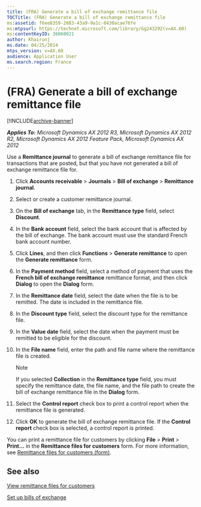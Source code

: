 ```yaml
---
title: (FRA) Generate a bill of exchange remittance file
TOCTitle: (FRA) Generate a bill of exchange remittance file
ms:assetid: f6ee8359-2083-43a9-9a1c-0430acae76fe
ms:mtpsurl: https://technet.microsoft.com/library/Gg243292(v=AX.60)
ms:contentKeyID: 36060021
author: Khairunj
ms.date: 04/25/2014
mtps_version: v=AX.60
audience: Application User
ms.search.region: France
---
```


# (FRA) Generate a bill of exchange remittance file 


[!INCLUDE[archive-banner](includes/archive-banner.md)]


_**Applies To:** Microsoft Dynamics AX 2012 R3, Microsoft Dynamics AX 2012 R2, Microsoft Dynamics AX 2012 Feature Pack, Microsoft Dynamics AX 2012_

Use a **Remittance journal** to generate a bill of exchange remittance file for transactions that are posted, but that you have not generated a bill of exchange remittance file for.

1.  Click **Accounts receivable** \> **Journals** \> **Bill of exchange** \> **Remittance journal**.

2.  Select or create a customer remittance journal.

3.  On the **Bill of exchange** tab, in the **Remittance type** field, select **Discount**.

4.  In the **Bank account** field, select the bank account that is affected by the bill of exchange. The bank account must use the standard French bank account number.

5.  Click **Lines**, and then click **Functions** \> **Generate remittance** to open the **Generate remittance** form.

6.  In the **Payment method** field, select a method of payment that uses the **French bill of exchange remittance** remittance format, and then click **Dialog** to open the **Dialog** form.

7.  In the **Remittance date** field, select the date when the file is to be remitted. The date is included in the remittance file.

8.  In the **Discount type** field, select the discount type for the remittance file.

9.  In the **Value date** field, select the date when the payment must be remitted to be eligible for the discount.

10. In the **File name** field, enter the path and file name where the remittance file is created.
    

    > [!NOTE]
    > <P>If you selected <STRONG>Collection</STRONG> in the <STRONG>Remittance type</STRONG> field, you must specify the remittance date, the file name, and the file path to create the bill of exchange remittance file in the <STRONG>Dialog</STRONG> form.</P>



11. Select the **Control report** check box to print a control report when the remittance file is generated.

12. Click **OK** to generate the bill of exchange remittance file. If the **Control report** check box is selected, a control report is printed.

You can print a remittance file for customers by clicking **File** \> **Print** \> **Print…** in the **Remittance files for customers** form. For more information, see [Remittance files for customers (form)](https://technet.microsoft.com/library/aa596345\(v=ax.60\)).

## See also

[View remittance files for customers](view-remittance-files-for-customers.md)

[Set up bills of exchange](set-up-bills-of-exchange.md)

  


